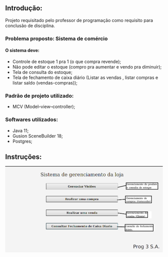## Introdução:

Projeto requisitado pelo professor de programação como requisito para conclusão de disciplina.

### Problema proposto: Sistema de comércio

#### O sistema deve:

- Controle de estoque 1 pra 1 (o que compra revende);
- Não pode editar o estoque (compro pra aumentar e vendo pra diminuir);
- Tela de consulta do estoque;
- Tela de fechamento de caixa diário (Listar as vendas , listar compras e listar saldo (vendas-compras));

### Padrão de projeto utilizado:
- MCV (Model–view–controller);

### Softwares utilizados:
- Java 11;
- Gusion SceneBuilder 18;
- Postgres;

## Instruções:
![](LojaViolao/src/main/resources/images/Instruções.png)
